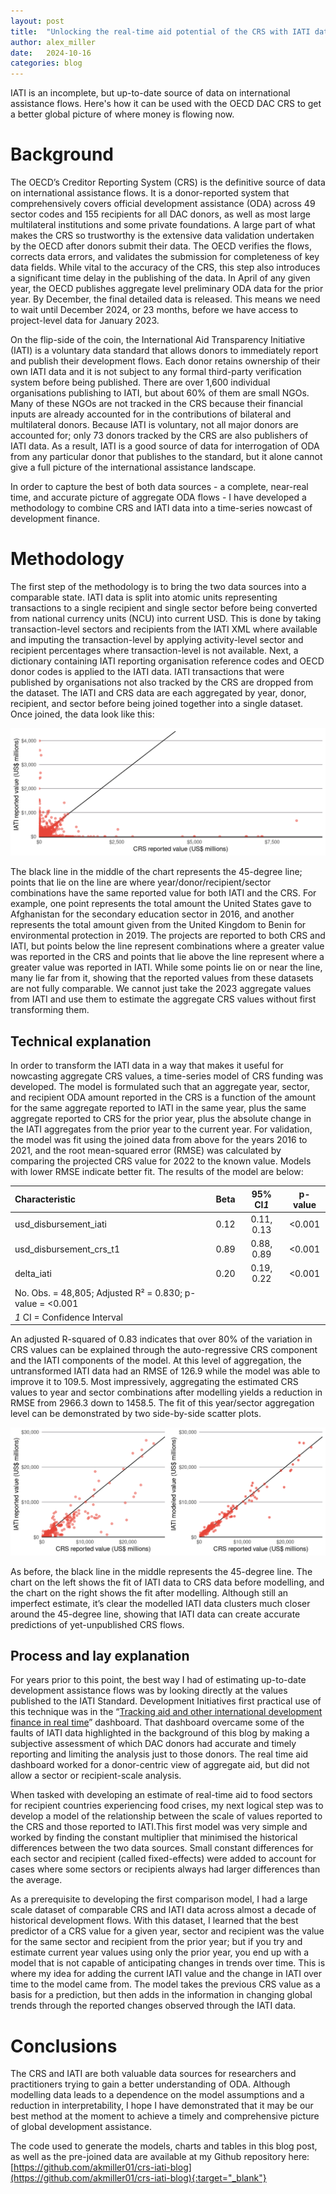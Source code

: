 ```yaml
---
layout: post
title:  "Unlocking the real-time aid potential of the CRS with IATI data"
author: alex_miller
date:   2024-10-16
categories: blog
---
```


IATI is an incomplete, but up-to-date source of data on international assistance flows. Here's how it can be used with the OECD DAC CRS to get a better global picture of where money is flowing now.

# Background

The OECD’s Creditor Reporting System (CRS) is the definitive source of data on international assistance flows. It is a donor-reported system that comprehensively covers official development assistance (ODA) across 49 sector codes and 155 recipients for all DAC donors, as well as most large multilateral institutions and some private foundations. A large part of what makes the CRS so trustworthy is the extensive data validation undertaken by the OECD after donors submit their data. The OECD verifies the flows, corrects data errors, and validates the submission for completeness of key data fields. While vital to the accuracy of the CRS, this step also introduces a significant time delay in the publishing of the data. In April of any given year, the OECD publishes aggregate level preliminary ODA data for the prior year. By December, the final detailed data is released. This means we need to wait until December 2024, or 23 months, before we have access to project-level data for January 2023\.

On the flip-side of the coin, the International Aid Transparency Initiative (IATI) is a voluntary data standard that allows donors to immediately report and publish their development flows. Each donor retains ownership of their own IATI data and it is not subject to any formal third-party verification system before being published. There are over 1,600 individual organisations publishing to IATI, but about 60% of them are small NGOs. Many of these NGOs are not tracked in the CRS because their financial inputs are already accounted for in the contributions of bilateral and multilateral donors. Because IATI is voluntary, not all major donors are accounted for; only 73 donors tracked by the CRS are also publishers of IATI data. As a result, IATI is a good source of data for interrogation of ODA from any particular donor that publishes to the standard, but it alone cannot give a full picture of the international assistance landscape.

In order to capture the best of both data sources \- a complete, near-real time, and accurate picture of aggregate ODA flows \- I have developed a methodology to combine CRS and IATI data into a time-series nowcast of development finance.

# Methodology

The first step of the methodology is to bring the two data sources into a comparable state. IATI data is split into atomic units representing transactions to a single recipient and single sector before being converted from national currency units (NCU) into current USD. This is done by taking transaction-level sectors and recipients from the IATI XML where available and imputing the transaction-level by applying activity-level sector and recipient percentages where transaction-level is not available. Next, a dictionary containing IATI reporting organisation reference codes and OECD donor codes is applied to the IATI data. IATI transactions that were published by organisations not also tracked by the CRS are dropped from the dataset. The IATI and CRS data are each aggregated by year, donor, recipient, and sector before being joined together into a single dataset. Once joined, the data look like this:

![Scatterplot showing some alignment, but mostly non-alignment between CRS and IATI](/assets/crs_iati_initial.png)

The black line in the middle of the chart represents the 45-degree line; points that lie on the line are where year/donor/recipient/sector combinations have the same reported value for both IATI and the CRS. For example, one point represents the total amount the United States gave to Afghanistan for the secondary education sector in 2016, and another represents the total amount given from the United Kingdom to Benin for environmental protection in 2019\. The projects are reported to both CRS and IATI, but points below the line represent combinations where a greater value was reported in the CRS and points that lie above the line represent where a greater value was reported in IATI. While some points lie on or near the line, many lie far from it, showing that the reported values from these datasets are not fully comparable. We cannot just take the 2023 aggregate values from IATI and use them to estimate the aggregate CRS values without first transforming them.

## Technical explanation

In order to transform the IATI data in a way that makes it useful for nowcasting aggregate CRS values, a time-series model of CRS funding was developed. The model is formulated such that an aggregate year, sector, and recipient ODA amount reported in the CRS is a function of the amount for the same aggregate reported to IATI in the same year, plus the same aggregate reported to CRS for the prior year, plus the absolute change in the IATI aggregates from the prior year to the current year. For validation, the model was fit using the joined data from above for the years 2016 to 2021, and the root mean-squared error (RMSE) was calculated by comparing the projected CRS value for 2022 to the known value. Models with lower RMSE indicate better fit. The results of the model are below:

| Characteristic | Beta | 95% CI*1* | p-value |
| :---- | :---: | :---: | :---: |
| usd\_disbursement\_iati | 0.12 | 0.11, 0.13 | \<0.001 |
| usd\_disbursement\_crs\_t1 | 0.89 | 0.88, 0.89 | \<0.001 |
| delta\_iati | 0.20 | 0.19, 0.22 | \<0.001 |
| No. Obs. \= 48,805; Adjusted R² \= 0.830; p-value \= \<0.001 |  |  |  |
| *1* CI \= Confidence Interval |  |  |  |

An adjusted R-squared of 0.83 indicates that over 80% of the variation in CRS values can be explained through the auto-regressive CRS component and the IATI components of the model. At this level of aggregation, the untransformed IATI data had an RMSE of 126.9 while the model was able to improve it to 109.5. Most impressively, aggregating the estimated CRS values to year and sector combinations after modelling yields a reduction in RMSE from 2966.3 down to 1458.5. The fit of this year/sector aggregation level can be demonstrated by two side-by-side scatter plots. 

![Scatterplot showing better alignment with modeled IATI data](/assets/crs_iati_modeled.png)

As before, the black line in the middle represents the 45-degree line. The chart on the left shows the fit of IATI data to CRS data before modelling, and the chart on the right shows the fit after modelling. Although still an imperfect estimate, it’s clear the modelled IATI data clusters much closer around the 45-degree line, showing that IATI data can create accurate predictions of yet-unpublished CRS flows.

## Process and lay explanation

For years prior to this point, the best way I had of estimating up-to-date development assistance flows was by looking directly at the values published to the IATI Standard. Development Initiatives first practical use of this technique was in the “[Tracking aid and other international development finance in real time](https://devinit.org/data/tracking-aid-international-development-real-time/)” dashboard. That dashboard overcame some of the faults of IATI data highlighted in the background of this blog by making a subjective assessment of which DAC donors had accurate and timely reporting and limiting the analysis just to those donors. The real time aid dashboard worked for a donor-centric view of aggregate aid, but did not allow a sector or recipient-scale analysis.

When tasked with developing an estimate of real-time aid to food sectors for recipient countries experiencing food crises, my next logical step was to develop a model of the relationship between the scale of values reported to the CRS and those reported to IATI.This first model was very simple and worked by finding the constant multiplier that minimised the historical differences between the two data sources. Small constant differences for each sector and recipient (called fixed-effects) were added to account for cases where some sectors or recipients always had larger differences than the average.

As a prerequisite to developing the first comparison model, I had a large scale dataset of comparable CRS and IATI data across almost a decade of historical development flows. With this dataset, I learned that the best predictor of a CRS value for a given year, sector and recipient was the value for the same sector and recipient from the prior year; but if you try and estimate current year values using only the prior year, you end up with a model that is not capable of anticipating changes in trends over time. This is where my idea for adding the current IATI value and the change in IATI over time to the model came from. The model takes the previous CRS value as a basis for a prediction, but then adds in the information in changing global trends through the reported changes observed through the IATI data.

# Conclusions

The CRS and IATI are both valuable data sources for researchers and practitioners trying to gain a better understanding of ODA. Although modelling data leads to a dependence on the model assumptions and a reduction in interpretability, I hope I have demonstrated that it may be our best method at the moment to achieve a timely and comprehensive picture of global development assistance.

The code used to generate the models, charts and tables in this blog post, as well as the pre-joined data are available at my Github repository here: [https://github.com/akmiller01/crs-iati-blog](https://github.com/akmiller01/crs-iati-blog){:target="_blank"}